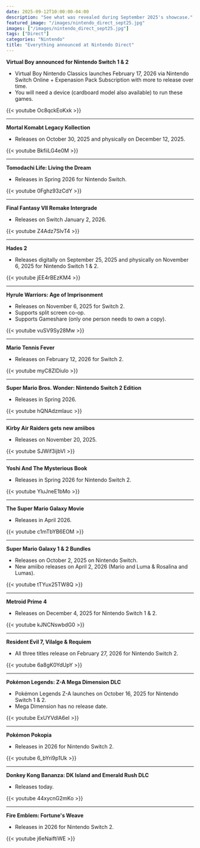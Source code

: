 ```yaml
---
date: 2025-09-12T10:00:00-04:00
description: "See what was revealed during September 2025's showcase."
featured_image: "/images/nintendo_direct_sept25.jpg"
images: ["/images/nintendo_direct_sept25.jpg"]
tags: ["Direct"]
categories: "Nintendo"
title: "Everything announced at Nintendo Direct"
---
```


**Virtual Boy announced for Nintendo Switch 1 & 2**
- Virtual Boy Nintendo Classics launches February 17, 2026 via Nintendo Switch Online + Expenasion Pack Subscription with more to release over time.
- You will need a device (cardboard model also available) to run these games.

{{< youtube Oc8qckEoKxk >}}

---

**Mortal Komabt Legacy Kollection**
- Releases on October 30, 2025 and physically on December 12, 2025.

{{< youtube BkfiiLG4e0M >}}

---

**Tomodachi Life: Living the Dream**
- Releases in Spring 2026 for Nintendo Switch.

{{< youtube 0Fghz93zCdY >}}

---

**Final Fantasy VII Remake Intergrade**
- Releases on Switch January 2, 2026.

{{< youtube Z4Adz7SlvT4 >}}

---

**Hades 2**
- Releases digitally on September 25, 2025 and physically on November 6, 2025 for Nintendo Switch 1 & 2.

{{< youtube jEE4rBEzKM4 >}}

---

**Hyrule Warriors: Age of Imprisonment**
- Releases on November 6, 2025 for Switch 2.
- Supports split screen co-op.
- Supports Gameshare (only one person needs to own a copy).

{{< youtube vuSV9Sy28Mw >}}

---

**Mario Tennis Fever**
- Releases on February 12, 2026 for Switch 2.

{{< youtube myC8ZlDiulo >}}

---

**Super Mario Bros. Wonder: Nintendo Switch 2 Edition**
- Releases in Spring 2026.

{{< youtube hQNAdzmlauc >}}

---

**Kirby Air Raiders gets new amiibos**
- Releases on November 20, 2025.

{{< youtube SJWif3ijbVI >}}

---

**Yoshi And The Mysterious Book**
- Releases in Spring 2026 for Nintendo Switch 2.

{{< youtube YluJneE1bMo >}}

---

**The Super Mario Galaxy Movie**
- Releases in April 2026.

{{< youtube c1mTbYB6EOM >}}

---

**Super Mario Galaxy 1 & 2 Bundles**
- Releases on October 2, 2025 on Nintendo Switch.
- New amiibo releases on April 2, 2026 (Mario and Luma & Rosalina and Lumas).

{{< youtube tTYux25TW8Q >}}

---

**Metroid Prime 4**
- Releases on December 4, 2025 for Nintendo Switch 1 & 2.

{{< youtube kJNCNswbdG0 >}}

---

**Resident Evil 7, Vilalge & Requiem**
- All three titles release on February 27, 2026 for Nintendo Switch 2.

{{< youtube 6a8gK0YdUpY >}}

---

**Pokémon Legends: Z-A Mega Dimension DLC**
- Pokémon Legends Z-A launches on October 16, 2025 for Nintendo Switch 1 & 2.
- Mega Dimension has no release date.

{{< youtube ExUYVdlA6eI >}}

---

**Pokémon Pokopia**
- Releases in 2026 for Nintendo Switch 2.

{{< youtube 6_bYri9p1Uk >}}

---

**Donkey Kong Bananza: DK Island and Emerald Rush DLC**
- Releases today.

{{< youtube 44xycnG2mKo >}}

---

**Fire Emblem: Fortune's Weave**
- Releases in 2026 for Nintendo Switch 2.

{{< youtube j6eNaiftiWE >}}




